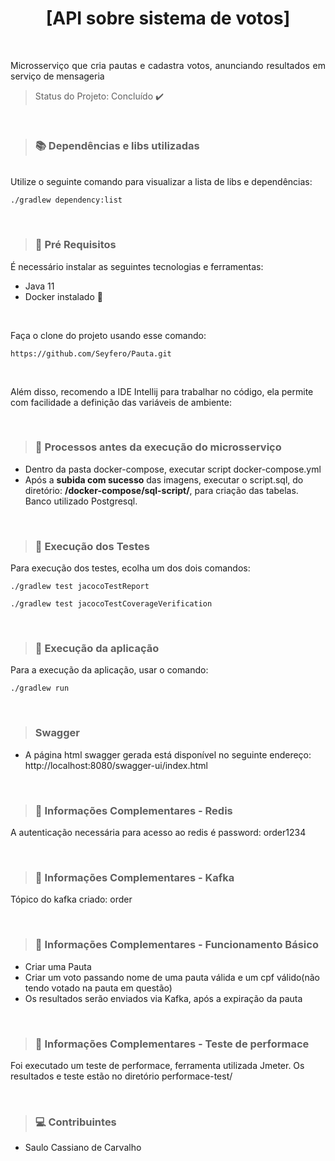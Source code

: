 <h1 align="center"> [API sobre sistema de votos] </h1>

<br/>

<p align="justify">Microsserviço que cria pautas e cadastra votos, anunciando resultados em serviço de mensageria</p>

> Status do Projeto: Concluído ✔️

<br/>

> ### 📚 Dependências e libs utilizadas

<br/>
Utilize o seguinte comando para visualizar a lista de libs e dependências:
<br>

```
./gradlew dependency:list
```


<br/>

> ### 🚨 Pré Requisitos

É necessário instalar as seguintes tecnologias e ferramentas:
- Java 11
- Docker instalado 🐳 

<br/>

Faça o clone do projeto usando esse comando:

```
https://github.com/Seyfero/Pauta.git
```

<br/>

Além disso, recomendo a IDE Intellij para trabalhar no código, ela permite com facilidade a definição das variáveis de ambiente:

<br/>

> ### 🚨 Processos antes da execução do microsserviço

- Dentro da pasta docker-compose, executar script docker-compose.yml
- Após a **subida com sucesso** das imagens, executar o script.sql, do diretório:
  **/docker-compose/sql-script/**, para criação das tabelas. Banco utilizado Postgresql.

<br/>

> ### 🚨 Execução dos Testes

Para execução dos testes, ecolha um dos dois comandos:

```
./gradlew test jacocoTestReport
```

```
./gradlew test jacocoTestCoverageVerification
```

<br/>

> ### 🚨 Execução da aplicação

Para a execução da aplicação, usar o comando:

```
./gradlew run
```

<br/>

> ### Swagger
- A página html swagger gerada está disponível no seguinte endereço: http://localhost:8080/swagger-ui/index.html

<br/>


> ### 🚨 Informações Complementares - Redis

A autenticação necessária para acesso ao redis é password: order1234 

<br/>

> ### 🚨 Informações Complementares - Kafka

Tópico do kafka criado: order

<br/>

> ### 🚨 Informações Complementares - Funcionamento Básico

- Criar uma Pauta
- Criar um voto passando nome de uma pauta válida e um cpf válido(não tendo votado na pauta em questão)
- Os resultados serão enviados via Kafka, após a expiração da pauta

<br/>

> ### 🚨 Informações Complementares - Teste de performace

Foi executado um teste de performace, ferramenta utilizada Jmeter. Os resultados e teste
estão no diretório performace-test/

<br/>

> ### 💻 Contribuintes
- Saulo Cassiano de Carvalho